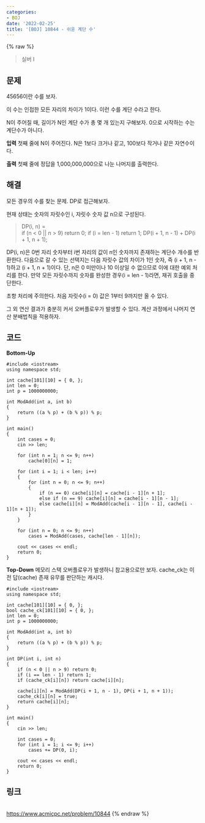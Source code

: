 ```yaml
---
categories:
- BOJ
date: '2022-02-25'
title: '[BOJ] 10844 - 쉬운 계단 수'
---
```


{% raw %}
>실버 I

## 문제
45656이란 수를 보자.

이 수는 인접한 모든 자리의 차이가 1이다. 이런 수를 계단 수라고 한다.

N이 주어질 때, 길이가 N인 계단 수가 총 몇 개 있는지 구해보자. 0으로 시작하는 수는 계단수가 아니다.

**입력**
첫째 줄에 N이 주어진다. N은 1보다 크거나 같고, 100보다 작거나 같은 자연수이다.

**출력**
첫째 줄에 정답을 1,000,000,000으로 나눈 나머지를 출력한다.

##  해결
모든 경우의 수를 찾는 문제. DP로 접근해보자.

현재 상태는 숫자의 자릿수인 i, 자릿수 숫자 값 n으로 구성된다.
> DP(i, n) = <br>
>	if (n < 0 || n > 9) return 0;
>	if (i = len - 1) return 1;
>	DP(i + 1, n - 1) + DP(i + 1, n + 1);

DP(i, n)은 0번 자리 숫자부터 i번 자리의 값이 n인 숫자까지 존재하는 계단수 개수를 반환한다. 다음으로 갈 수 있는 선택지는 다음 자릿수 값의 차이가 1인 숫자, 즉 (i + 1, n - 1)하고 (i + 1, n + 1)이다. 단, n은 0 미만이나 10 이상일 수 없으므로 이에 대한 예외 처리를 한다. 만약 모든 자릿수까지 숫자를 완성한 경우(i = len - 1)라면, 재귀 호출을 중단한다.

초항 처리에 주의한다. 처음 자릿수(i = 0) 값은 1부터 9까지만 올 수 있다.

그 외 연산 결과가 충분히 커서 오버플로우가 발생할 수 있다. 계산 과정에서 나머지 연산 분배법칙을 적용하자.

## 코드
**Bottom-Up**
```
#include <iostream>
using namespace std;

int cache[101][10] = { 0, };
int len = 0;
int p = 1000000000;

int ModAdd(int a, int b)
{
	return ((a % p) + (b % p)) % p;
}

int main()
{
	int cases = 0;
	cin >> len;

	for (int n = 1; n <= 9; n++)
		cache[0][n] = 1;

	for (int i = 1; i < len; i++)
	{
		for (int n = 0; n <= 9; n++)
		{
			if (n == 0) cache[i][n] = cache[i - 1][n + 1];
			else if (n == 9) cache[i][n] = cache[i - 1][n - 1];
			else cache[i][n] = ModAdd(cache[i - 1][n - 1], cache[i - 1][n + 1]);
		}
	}

	for (int n = 0; n <= 9; n++)
		cases = ModAdd(cases, cache[len - 1][n]);
	
	cout << cases << endl;
	return 0;
}
```

**Top-Down**
메모리 스택 오버플로우가 발생하니 참고용으로만 보자.
cache_ck는 이전 답(cache) 존재 유무를 판단하는 캐시다.
```
#include <iostream>
using namespace std;

int cache[101][10] = { 0, };
bool cache_ck[101][10] = { 0, };
int len = 0;
int p = 1000000000;

int ModAdd(int a, int b)
{
	return ((a % p) + (b % p)) % p;
}

int DP(int i, int n)
{
	if (n < 0 || n > 9) return 0;
	if (i == len - 1) return 1;
	if (cache_ck[i][n]) return cache[i][n];

	cache[i][n] = ModAdd(DP(i + 1, n - 1), DP(i + 1, n + 1));
	cache_ck[i][n] = true;
	return cache[i][n];
}

int main()
{
	cin >> len;

	int cases = 0;
	for (int i = 1; i <= 9; i++)
		cases += DP(0, i);

	cout << cases << endl;
	return 0;
}
```

## 링크
<br>https://www.acmicpc.net/problem/10844
{% endraw %}